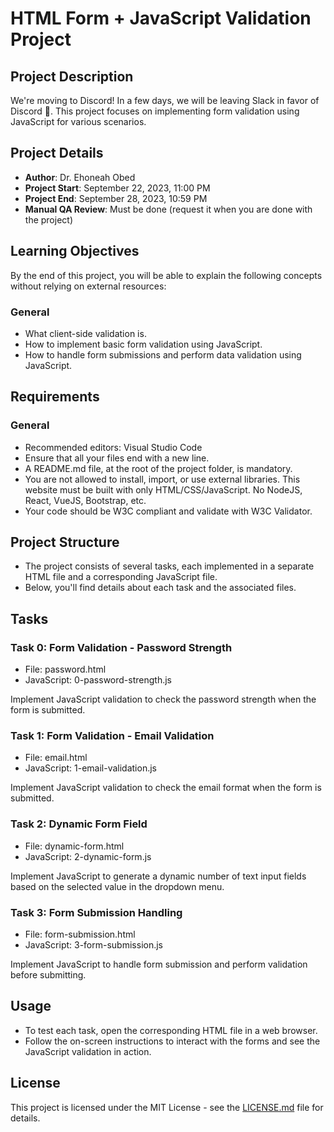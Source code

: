 # HTML Form + JavaScript Validation Project

## Project Description

We're moving to Discord! In a few days, we will be leaving Slack in favor of Discord 🎉. This project focuses on implementing form validation using JavaScript for various scenarios.

## Project Details

- **Author**: Dr. Ehoneah Obed
- **Project Start**: September 22, 2023, 11:00 PM
- **Project End**: September 28, 2023, 10:59 PM
- **Manual QA Review**: Must be done (request it when you are done with the project)

## Learning Objectives

By the end of this project, you will be able to explain the following concepts without relying on external resources:

### General

- What client-side validation is.
- How to implement basic form validation using JavaScript.
- How to handle form submissions and perform data validation using JavaScript.

## Requirements

### General

- Recommended editors: Visual Studio Code
- Ensure that all your files end with a new line.
- A README.md file, at the root of the project folder, is mandatory.
- You are not allowed to install, import, or use external libraries. This website must be built with only HTML/CSS/JavaScript. No NodeJS, React, VueJS, Bootstrap, etc.
- Your code should be W3C compliant and validate with W3C Validator.

## Project Structure

- The project consists of several tasks, each implemented in a separate HTML file and a corresponding JavaScript file.
- Below, you'll find details about each task and the associated files.

## Tasks

### Task 0: Form Validation - Password Strength

- File: password.html
- JavaScript: 0-password-strength.js

Implement JavaScript validation to check the password strength when the form is submitted.

### Task 1: Form Validation - Email Validation

- File: email.html
- JavaScript: 1-email-validation.js

Implement JavaScript validation to check the email format when the form is submitted.

### Task 2: Dynamic Form Field

- File: dynamic-form.html
- JavaScript: 2-dynamic-form.js

Implement JavaScript to generate a dynamic number of text input fields based on the selected value in the dropdown menu.

### Task 3: Form Submission Handling

- File: form-submission.html
- JavaScript: 3-form-submission.js

Implement JavaScript to handle form submission and perform validation before submitting.

## Usage

- To test each task, open the corresponding HTML file in a web browser.
- Follow the on-screen instructions to interact with the forms and see the JavaScript validation in action.

## License

This project is licensed under the MIT License - see the [LICENSE.md](LICENSE.md) file for details.
